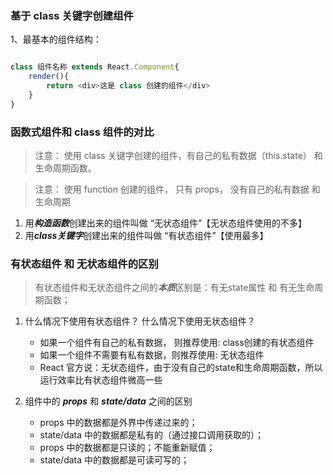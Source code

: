 
### 基于 class 关键字创建组件


1、最基本的组件结构：

```js

class 组件名称 extends React.Component{
    render(){
        return <div>这是 class 创建的组件</div>
    }    
}

```

### 函数式组件和 class 组件的对比

> 注意： 使用 class 关键字创建的组件，有自己的私有数据（this.state） 和 生命周期函数。

> 注意： 使用 function 创建的组件， 只有 props， 没有自己的私有数据 和 生命周期

1. 用***构造函数***创建出来的组件叫做 “无状态组件”【无状态组件使用的不多】
2. 用***class关键字***创建出来的组件叫做 “有状态组件”【使用最多】



### 有状态组件 和 无状态组件的区别

> 有状态组件和无状态组件之间的***本质***区别是：有无state属性 和 有无生命周期函数；

1. 什么情况下使用有状态组件？ 什么情况下使用无状态组件？
   * 如果一个组件有自己的私有数据， 则推荐使用: class创建的有状态组件
   * 如果一个组件不需要有私有数据，则推荐使用: 无状态组件
   * React 官方说：无状态组件，由于没有自己的state和生命周期函数，所以运行效率比有状态组件微高一些

2. 组件中的 ***props*** 和 ***state/data*** 之间的区别
   * props 中的数据都是外界中传递过来的；
   * state/data 中的数据都是私有的（通过接口调用获取的）；
   * props 中的数据都是只读的；不能重新赋值；
   * state/data 中的数据都是可读可写的；